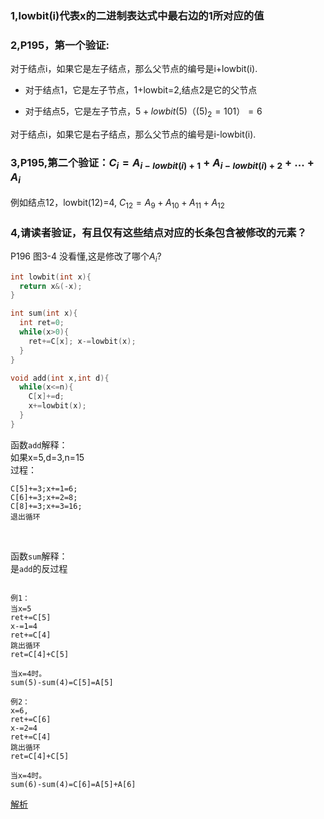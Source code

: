 ### 1,lowbit(i)代表x的二进制表达式中最右边的1所对应的值

### 2,P195，第一个验证:
对于结点i，如果它是左子结点，那么父节点的编号是i+lowbit(i).

* 对于结点1，它是左子节点，1+lowbit=2,结点2是它的父节点

* 对于结点5，它是左子节点，$5+lowbit(5)（(5)_{2}=101）=6$

对于结点i，如果它是右子结点，那么父节点的编号是i-lowbit(i).
### 3,P195,第二个验证：$C_{i}=A_{i-lowbit(i)+1}+A_{i-lowbit(i)+2}+...+A_{i}$

例如结点12，lowbit(12)=4,
$C_{12}=A_{9}+A_{10}+A_{11}+A_{12}$

### 4,请读者验证，有且仅有这些结点对应的长条包含被修改的元素？
P196 图3-4 没看懂,这是修改了哪个$A_{i}$?



```cpp
int lowbit(int x){
  return x&(-x);
}

int sum(int x){
  int ret=0;
  while(x>0){
    ret+=C[x]; x-=lowbit(x);
  }
}

void add(int x,int d){
  while(x<=n){
    C[x]+=d;
    x+=lowbit(x);
  }
}
```


函数```add```解释：<br>
如果x=5,d=3,n=15<br>
过程：
```
C[5]+=3;x+=1=6;
C[6]+=3;x+=2=8;
C[8]+=3;x+=3=16;
退出循环
```
<br>

函数```sum```解释：<br>
是```add```的反过程<br>
```

例1：
当x=5
ret+=C[5]
x-=1=4
ret+=C[4]
跳出循环
ret=C[4]+C[5]

当x=4时。
sum(5)-sum(4)=C[5]=A[5]

例2：
x=6,
ret+=C[6]
x-=2=4
ret+=C[4]
跳出循环
ret=C[4]+C[5]

当x=4时。
sum(6)-sum(4)=C[6]=A[5]+A[6]

```

[解析](https://blog.csdn.net/Small_Orange_glory/article/details/81290634)




